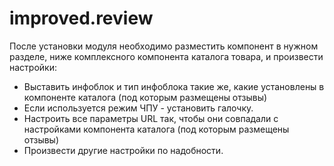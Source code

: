 # improved.review

После установки модуля необходимо разместить компонент в нужном разделе, ниже комплексного компонента каталога товара, и произвести настройки:
- Выставить инфоблок и тип инфоблока такие же, какие установлены в компоненте каталога (под которым размещены отзывы)
- Если используется режим ЧПУ - установить галочку.
- Настроить все параметры URL так, чтобы они совпадали с настройками компонента каталога (под которым размещены отзывы)
- Произвести другие настройки по надобности.